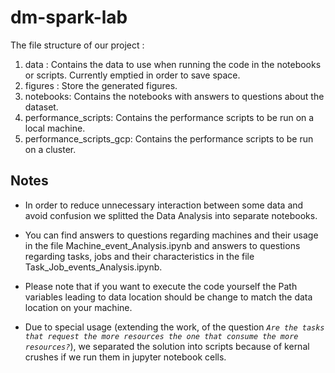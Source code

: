 # dm-spark-lab

The file structure of our project : 
1. data : Contains the data to use when running the code in the notebooks or scripts. Currently emptied in order to save space.
2. figures : Store the generated figures.
3. notebooks: Contains the notebooks with answers to questions about the dataset.
4. performance_scripts: Contains the performance scripts to be run on a local machine.
5. performance_scripts_gcp: Contains the performance scripts to be run on a cluster.

## Notes 
- In order to reduce unnecessary interaction between some data and avoid confusion we splitted the Data Analysis  into separate notebooks.

- You can find answers to questions regarding machines and their usage in the file Machine_event_Analysis.ipynb and answers to questions regarding tasks, jobs and their characteristics in the file  Task_Job_events_Analysis.ipynb. 


- Please note that if you want to execute the code yourself the Path variables leading to data location should be change to match the data location on your machine.

- Due to special usage (extending the work,  of the question *``Are the tasks that request the more resources the one that consume the more resources?``*), we separated the solution into scripts because of kernal crushes if we run them in jupyter notebook cells.
